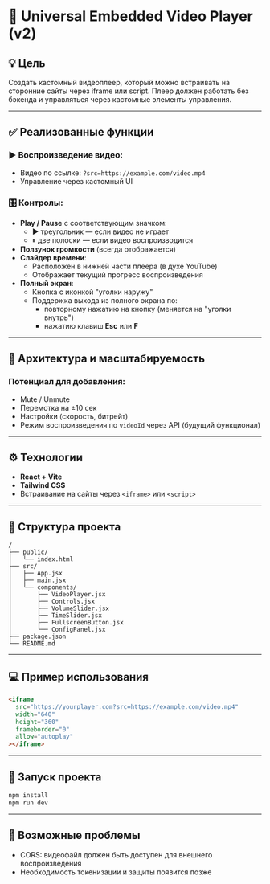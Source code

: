 
# 🎥 Universal Embedded Video Player (v2)

## 💡 Цель

Создать кастомный видеоплеер, который можно встраивать на сторонние сайты через iframe или script. Плеер должен работать без бэкенда и управляться через кастомные элементы управления.

---

## ✅ Реализованные функции

### ▶️ Воспроизведение видео:
- Видео по ссылке: `?src=https://example.com/video.mp4`
- Управление через кастомный UI

### 🎛️ Контролы:
- **Play / Pause** с соответствующим значком:
  - ▶️ треугольник — если видео не играет
  - ⏸ две полоски — если видео воспроизводится
- **Ползунок громкости** (всегда отображается)
- **Слайдер времени**:
  - Расположен в нижней части плеера (в духе YouTube)
  - Отображает текущий прогресс воспроизведения
- **Полный экран**:
  - Кнопка с иконкой "уголки наружу"
  - Поддержка выхода из полного экрана по:
    - повторному нажатию на кнопку (меняется на "уголки внутрь")
    - нажатию клавиш **Esc** или **F**

---

## 🔄 Архитектура и масштабируемость

### Потенциал для добавления:
- Mute / Unmute
- Перемотка на ±10 сек
- Настройки (скорость, битрейт)
- Режим воспроизведения по `videoId` через API (будущий функционал)

---

## ⚙️ Технологии

- **React + Vite**
- **Tailwind CSS**
- Встраивание на сайты через `<iframe>` или `<script>`

---

## 📁 Структура проекта

```
/
├── public/
│   └── index.html
├── src/
│   ├── App.jsx
│   ├── main.jsx
│   └── components/
│       ├── VideoPlayer.jsx
│       ├── Controls.jsx
│       ├── VolumeSlider.jsx
│       ├── TimeSlider.jsx
│       ├── FullscreenButton.jsx
│       └── ConfigPanel.jsx
├── package.json
└── README.md
```

---

## 💻 Пример использования

```html
<iframe
  src="https://yourplayer.com?src=https://example.com/video.mp4"
  width="640"
  height="360"
  frameborder="0"
  allow="autoplay"
></iframe>
```

---

## 🚀 Запуск проекта

```bash
npm install
npm run dev
```

---

## 🔐 Возможные проблемы

- CORS: видеофайл должен быть доступен для внешнего воспроизведения
- Необходимость токенизации и защиты появится позже
